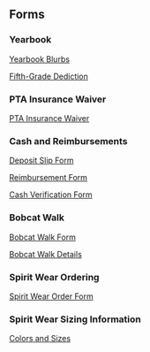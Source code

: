 ## Forms

### Yearbook

[Yearbook Blurbs](/assets/forms/scratch%20(1).pdf)

[Fifth-Grade Dediction](/assets/forms/5th%20Grade%20Yearbook%20Ads%202017%20(1)%20%20%20%20Dedication%20Blurb.pdf)

### PTA Insurance Waiver

[PTA Insurance Waiver](/assets/forms/PTA%20Insurance%20Waiver%202017-2018.pdf)

### Cash and Reimbursements

[Deposit Slip Form](/assets/forms/BH%20Deposit%20Form.rtf)

[Reimbursement Form](/assets/forms/BH%20Reimbursement%20Form.rtf)

[Cash Verification Form](/assets/forms/PTA%20Cash%20Verification%20From.pdf)


### Bobcat Walk

[Bobcat Walk Form](/assets/forms/Bobcat%20Walk%20Pledge%20Form%202017.pdf)

[Bobcat Walk Details](/assets/forms/Bobcat%20Walk%20Details.pdf)


### Spirit Wear Ordering

[Spirit Wear Order Form](/assets/forms/Spirit%20Wear%20Order%20Form%202017-2018.pdf)


### Spirit Wear Sizing Information

[Colors and Sizes](/assets/forms/Spirit%20Wear%20Colors%20and%20Sizes%202017-2018.pdf)
